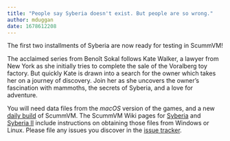 ```yaml
---
title: "People say Syberia doesn't exist. But people are so wrong."
author: mduggan
date: 1678612208
---
```


The first two installments of Syberia are now ready for testing in ScummVM!

The acclaimed series from Benoît Sokal follows Kate Walker, a lawyer from New York as she initially tries to complete the sale of the Voralberg toy factory. But quickly Kate is drawn into a search for the owner which takes her on a journey of discovery.  Join her as she uncovers the owner’s fascination with mammoths, the secrets of Syberia, and a love for adventure.

You will need data files from the *macOS* version of the games, and a new [daily build](/downloads/#daily) of ScummVM.  The ScummVM Wiki pages for [Syberia](https://wiki.scummvm.org/index.php?title=Syberia) and [Syberia II](https://wiki.scummvm.org/index.php?title=Syberia_II) include instructions on obtaining those files from Windows or Linux.  Please file any issues you discover in the [issue tracker](https://bugs.scummvm.org).
